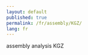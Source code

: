 ```yaml
---
layout: default
published: true
permalink: /fr/assembly/KGZ/
lang: fr
---
```


assembly analysis KGZ
